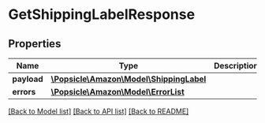 # GetShippingLabelResponse

## Properties
Name | Type | Description | Notes
------------ | ------------- | ------------- | -------------
**payload** | [**\Popsicle\Amazon\Model\ShippingLabel**](ShippingLabel.md) |  | [optional] 
**errors** | [**\Popsicle\Amazon\Model\ErrorList**](ErrorList.md) |  | [optional] 

[[Back to Model list]](../../README.md#documentation-for-models) [[Back to API list]](../../README.md#documentation-for-api-endpoints) [[Back to README]](../../README.md)

